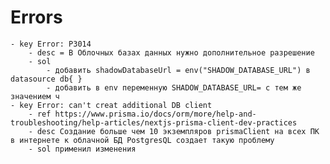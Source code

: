 # Errors
	- key Error: P3014
		- desc = В Облочных базах данных нужно дополнительное разрешение
		- sol
			- добавить shadowDatabaseUrl = env("SHADOW_DATABASE_URL") в datasource db{ }
			- добавить в env переменную SHADOW_DATABASE_URL= с тем же значением ч
	- key Error: can't creat additional DB client
		- ref https://www.prisma.io/docs/orm/more/help-and-troubleshooting/help-articles/nextjs-prisma-client-dev-practices
		- desc Создание больше чем 10 экземпляров prismaClient на всех ПК в интернете к облачной БД PostgresQL создает такую проблему
		- sol применил изменения